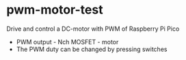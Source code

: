 # pwm-motor-test

Drive and control a DC-motor with PWM of Raspberry Pi Pico

- PWM output - Nch MOSFET - motor
- The PWM duty can be changed by pressing switches
